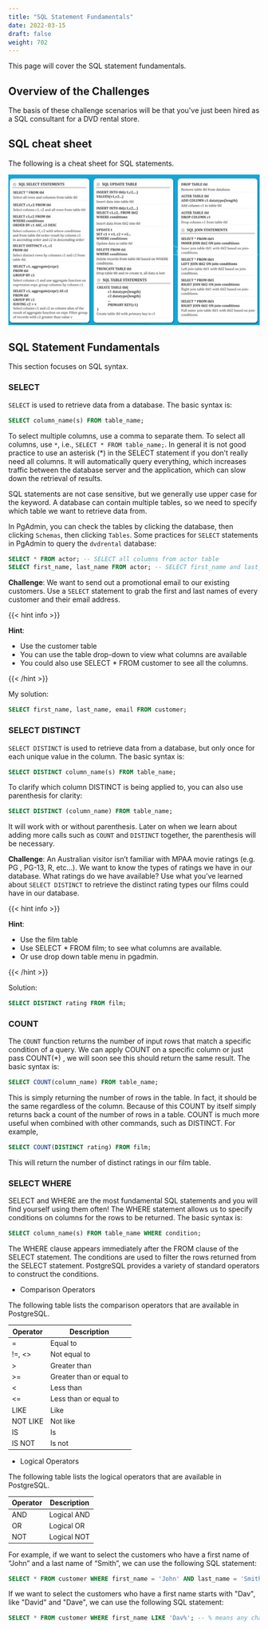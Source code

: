 ```yaml
---
title: "SQL Statement Fundamentals" 
date: 2022-03-15
draft: false
weight: 702
---
```


This page will cover the SQL statement fundamentals.

## Overview of the Challenges

The basis of these challenge scenarios will be that you've just been hired as a SQL consultant for a DVD rental store.

## SQL cheat sheet

The following is a cheat sheet for SQL statements.

![SQL cheat sheet](/images/SQL_cheatsheet.png)

## SQL Statement Fundamentals

This section focuses on SQL syntax.

### SELECT

`SELECT` is used to retrieve data from a database. The basic syntax is:

```sql
SELECT column_name(s) FROM table_name;
```

To select multiple columns, use a comma to separate them. To select all columns, use `*`, i.e., `SELECT * FROM table_name;`. In general it is not good practice to use an asterisk (*) in the SELECT statement if you don’t really need all columns. It will automatically query everything, which increases traffic between the database server and the application, which can slow down the retrieval of results.

SQL statements are not case sensitive, but we generally use upper case for the keyword. A database can contain multiple tables, so we need to specify which table we want to retrieve data from.

In PgAdmin, you can check the tables by clicking the database, then clicking `Schemas`, then clicking `Tables`. Some practices for `SELECT` statements in PgAdmin to query the `dvdrental` database:

```sql
SELECT * FROM actor; -- SELECT all columns from actor table
SELECT first_name, last_name FROM actor; -- SELECT first_name and last_name columns from actor table
```

**Challenge**: We want to send out a promotional email to our existing customers. Use a `SELECT` statement to grab the first and last names of every customer and their email address.

{{< hint info >}}

**Hint**: 
* Use the customer table
* You can use the table drop-down to view what columns are available
* You could also use SELECT * FROM customer to see all the columns.

{{< /hint >}}

My solution:

```sql
SELECT first_name, last_name, email FROM customer;
```

### SELECT DISTINCT

`SELECT DISTINCT` is used to retrieve data from a database, but only once for each unique value in the column. The basic syntax is:

```sql
SELECT DISTINCT column_name(s) FROM table_name;
```

To clarify which column DISTINCT is being applied to, you can also use parenthesis for clarity:

```sql
SELECT DISTINCT (column_name) FROM table_name;
```

It will work with or without parenthesis. Later on when we learn about adding more calls such as `COUNT` and `DISTINCT` together, the parenthesis will be necessary.

**Challenge**: An Australian visitor isn’t familiar with MPAA movie ratings (e.g. PG , PG-13, R, etc…). We want to know the types of ratings we have in our database. What ratings do we have available? Use what you’ve learned about `SELECT DISTINCT` to retrieve the distinct rating types our films could have in our database.

{{< hint info >}}

**Hint**:

* Use the film table
* Use SELECT * FROM film; to see what columns are available.
* Or use drop down table menu in pgadmin.

{{< /hint >}}

Solution:

```sql
SELECT DISTINCT rating FROM film;
```

### COUNT

The `COUNT` function returns the number of input rows that match a specific condition of a query. We can apply COUNT on a specific column or just pass COUNT(*) , we will soon see this should return the same result. The basic syntax is:

```sql
SELECT COUNT(column_name) FROM table_name;
```

This is simply returning the number of rows in the table. In fact, it should be the same regardless of the column. Because of this COUNT by itself simply returns back a count of the number of rows in a table. COUNT is much more useful when combined with other commands, such as DISTINCT. For example,

```sql
SELECT COUNT(DISTINCT rating) FROM film;
```

This will return the number of distinct ratings in our film table.

### SELECT WHERE

SELECT and WHERE are the most fundamental SQL statements and you will find yourself using them often! The WHERE statement allows us to specify conditions on columns for the rows to be returned. The basic syntax is:

```sql
SELECT column_name(s) FROM table_name WHERE condition;
```

The WHERE clause appears immediately after the FROM clause of the SELECT statement. The conditions are used to filter the rows returned from the SELECT statement. PostgreSQL provides a variety of standard operators to construct the conditions.

* Comparison Operators

The following table lists the comparison operators that are available in PostgreSQL.

| Operator | Description |
| -------- | ----------- |
| = | Equal to |
| !=, <> | Not equal to |
| > | Greater than |
| >= | Greater than or equal to |
| < | Less than |
| <= | Less than or equal to |
| LIKE | Like |
| NOT LIKE | Not like |
| IS | Is |
| IS NOT | Is not |

* Logical Operators

The following table lists the logical operators that are available in PostgreSQL.

| Operator | Description |
| -------- | ----------- |
| AND | Logical AND |
| OR | Logical OR |
| NOT | Logical NOT |

For example, if we want to select the customers who have a first name of “John” and a last name of “Smith”, we can use the following SQL statement:

```sql
SELECT * FROM customer WHERE first_name = 'John' AND last_name = 'Smith';
```

If we want to select the customers who have a first name starts with "Dav", like "David" and "Dave", we can use the following SQL statement:

```sql
SELECT * FROM customer WHERE first_name LIKE 'Dav%'; -- % means any character
```
